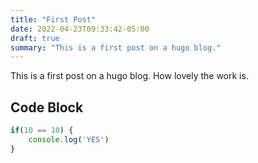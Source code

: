 ```yaml
---
title: "First Post"
date: 2022-04-23T09:33:42-05:00
draft: true
summary: "This is a first post on a hugo blog."
---
```


This is a first post on a hugo blog. How lovely the work is.

## Code Block

```typescript
if(10 == 10) {
    console.log('YES')
}
```
